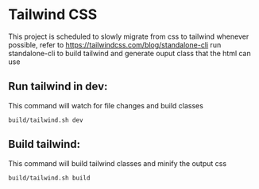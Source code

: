 # Tailwind CSS
This project is scheduled to slowly migrate from css to tailwind whenever possible, refer to https://tailwindcss.com/blog/standalone-cli run standalone-cli to build tailwind and generate ouput class that the html can use

## Run tailwind in dev:
This command will watch for file changes and build classes
```
build/tailwind.sh dev
```

## Build tailwind:
This command will build tailwind classes and minify the output css
```
build/tailwind.sh build
```


